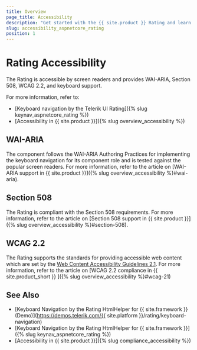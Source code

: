 ```yaml
---
title: Overview
page_title: Accessibility
description: "Get started with the {{ site.product }} Rating and learn about its accessibility support for WAI-ARIA, Section 508, and WCAG 2.2."
slug: accessibility_aspnetcore_rating
position: 1
---
```


# Rating Accessibility

The Rating is accessible by screen readers and provides WAI-ARIA, Section 508, WCAG 2.2, and keyboard support.

For more information, refer to:
* [Keyboard navigation by the Telerik UI Rating]({% slug keynav_aspnetcore_rating %})
* [Accessibility in {{ site.product }}]({% slug overview_accessibility %})

## WAI-ARIA

The component follows the WAI-ARIA Authoring Practices for implementing the keyboard navigation for its component role and is tested against the popular screen readers. For more information, refer to the article on [WAI-ARIA support in {{ site.product }}]({% slug overview_accessibility %}#wai-aria).

## Section 508

The Rating is compliant with the Section 508 requirements. For more information, refer to the article on [Section 508 support in {{ site.product }}]({% slug overview_accessibility %}#section-508).

## WCAG 2.2

The Rating supports the standards for providing accessible web content which are set by the [Web Content Accessibility Guidelines 2.1](https://www.w3.org/TR/WCAG/). For more information, refer to the article on [WCAG 2.2 compliance in {{ site.product_short }} ]({% slug overview_accessibility %}#wcag-21)

## See Also

* [Keyboard Navigation by the Rating HtmlHelper for {{ site.framework }} (Demo)](https://demos.telerik.com/{{ site.platform }}/rating/keyboard-navigation)
* [Keyboard Navigation by the Rating HtmlHelper for {{ site.framework }}]({% slug keynav_aspnetcore_rating %})
* [Accessibility in {{ site.product }}]({% slug compliance_accessibility %})
